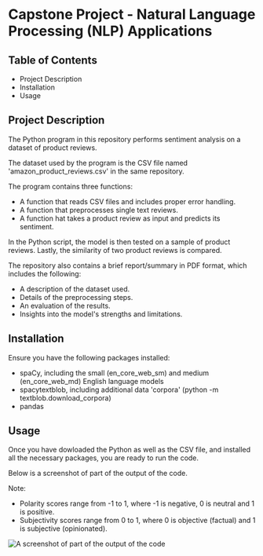 # Capstone Project - Natural Language Processing (NLP) Applications


## Table of Contents

* Project Description
* Installation
* Usage


## Project Description

The Python program in this repository performs sentiment analysis on a dataset of product reviews.

The dataset used by the program is the CSV file named 'amazon_product_reviews.csv' in the same repository.

The program contains three functions:
* A function that reads CSV files and includes proper error handling.
* A function that preprocesses single text reviews.
* A function hat takes a product review as input and predicts its sentiment.

In the Python script, the model is then tested on a sample of product reviews.
Lastly, the similarity of two product reviews is compared.

The repository also contains a brief report/summary in PDF format, which includes the following:
* A description of the dataset used.
* Details of the preprocessing steps.
* An evaluation of the results.
* Insights into the model's strengths and limitations.


## Installation

Ensure you have the following packages installed:
* spaCy, including the small (en_core_web_sm) and medium (en_core_web_md) English language models
* spacytextblob, including additional data 'corpora' (python -m textblob.download_corpora)
* pandas


## Usage

Once you have dowloaded the Python as well as the CSV file, and installed all the necessary packages, you are ready to run the code.

Below is a screenshot of part of the output of the code.

Note:
* Polarity scores range from -1 to 1, where -1 is negative, 0 is neutral and 1 is positive.
* Subjectivity scores range from 0 to 1, where 0 is objective (factual) and 1 is subjective (opinionated).

![A screenshot of part of the output of the code](https://github.com/gio-han/finalCapstone/assets/151397333/647c5a22-6fe6-4873-9c2d-d74544eba339)
